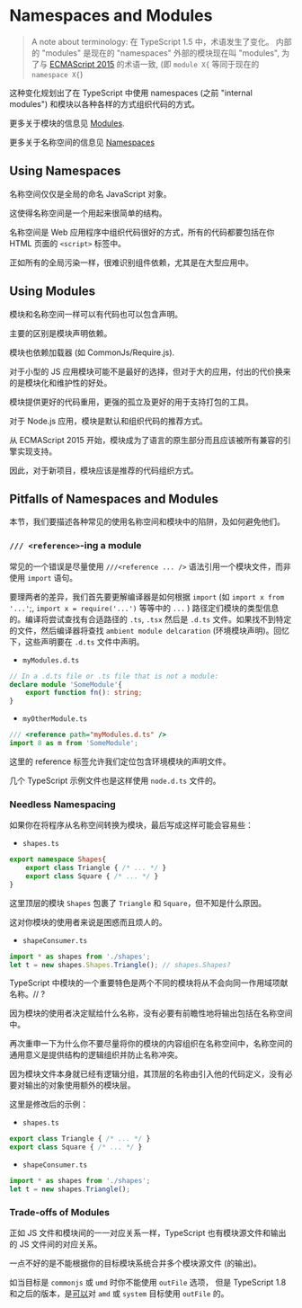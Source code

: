 # Namespaces and Modules

> A note about terminology:
> 在 TypeScript 1.5 中，术语发生了变化。
> 内部的 "modules" 是现在的 "namespaces"
> 外部的模块现在叫 "modules", 为了与 [ECMAScript 2015](http://www.ecma-international.org/ecma-262/6.0/) 的术语一致, (即 `module X{` 等同于现在的 `namespace X{`)

这种变化规划出了在 TypeScript 中使用 namespaces (之前 "internal modules") 和模块以各种各样的方式组织代码的方式。

更多关于模块的信息见 [Modules](/modules).

更多关于名称空间的信息见 [Namespaces](/namespaces)

## Using Namespaces

名称空间仅仅是全局的命名 JavaScript 对象。

这使得名称空间是一个用起来很简单的结构。

名称空间是 Web 应用程序中组织代码很好的方式，所有的代码都要包括在你 HTML 页面的 `<script>` 标签中。

正如所有的全局污染一样，很难识别组件依赖，尤其是在大型应用中。

## Using Modules

模块和名称空间一样可以有代码也可以包含声明。

主要的区别是模块声明依赖。

模块也依赖加载器 (如 CommonJs/Require.js).

对于小型的 JS 应用模块可能不是最好的选择，但对于大的应用，付出的代价换来的是模块化和维护性的好处。

模块提供更好的代码重用，更强的孤立及更好的用于支持打包的工具。

对于 Node.js 应用，模块是默认和组织代码的推荐方式。

从 ECMAScript 2015 开始，模块成为了语言的原生部分而且应该被所有兼容的引擎实现支持。

因此，对于新项目，模块应该是推荐的代码组织方式。

## Pitfalls of Namespaces and Modules

本节，我们要描述各种常见的使用名称空间和模块中的陷阱，及如何避免他们。

### `/// <reference>`-ing a module

常见的一个错误是尽量使用 `///<reference ... />` 语法引用一个模块文件，而非使用 `import` 语句。

要理两者的差异，我们首先要更解编译器是如何根据 `import` (如 `import x from '...'`;, `import x = require('...')` 等等中的 `...` ) 路径定们模块的类型信息的。编译将尝试查找有合适路径的 `.ts`, `.tsx` 然后是 `.d.ts` 文件。如果找不到特定的文件，然后编译器将查找 `ambient module delcaration` (环境模块声明)。回忆下，这些声明要在 `.d.ts` 文件中声明。

- `myModules.d.ts`

```.d.ts
// In a .d.ts file or .ts file that is not a module:
declare module 'SomeModule'{
    export function fn(): string;
}
```

- `myOtherModule.ts`

```.d.ts
/// <reference path="myModules.d.ts" />
import 8 as m from 'SomeModule';
```

这里的 reference 标签允许我们定位包含环境模块的声明文件。

几个 TypeScript 示例文件也是这样使用 `node.d.ts` 文件的。

### Needless Namespacing

如果你在将程序从名称空间转换为模块，最后写成这样可能会容易些：

- `shapes.ts`

```ts
export namespace Shapes{
    export class Triangle { /* ... */ }
    export class Square { /* ... */ }
}
```

这里顶层的模块 `Shapes` 包裹了 `Triangle` 和 `Square`，但不知是什么原因。

这对你模块的使用者来说是困惑而且烦人的。

- `shapeConsumer.ts`

```ts
import * as shapes from './shapes';
let t = new shapes.Shapes.Triangle(); // shapes.Shapes?
```

TypeScript 中模块的一个重要特色是两个不同的模块将从不会向同一作用域项献名称。// ?

因为模块的使用者决定赋给什么名称，没有必要有前瞻性地将输出包括在名称空间中。

再次重申一下为什么你不要尽量将你的模块的内容组织在名称空间中，名称空间的通用意义是提供结构的逻辑组织并防止名称冲突。

因为模块文件本身就已经有逻辑分组，其顶层的名称由引入他的代码定义，没有必要对输出的对象使用额外的模块层。

这里是修改后的示例：

- `shapes.ts`

```ts
export class Triangle { /* ... */ }
export class Square { /* ... */ }
```

- `shapeConsumer.ts`

```ts
import * as shapes from './shapes';
let t = new shapes.Triangle();
```

### Trade-offs of Modules

正如 JS 文件和模块间的一一对应关系一样，TypeScript 也有模块源文件和输出的 JS 文件间的对应关系。

一点不好的是不能根据你的目标模块系统合并多个模块源文件 (的输出)。

如当目标是 `commonjs` 或 `umd` 时你不能使用 `outFile` 选项， 但是 TypeScript 1.8 和之后的版本，是[可以](./release%20notes/TypeScript%201.8.md#concatenate-amd-and-system-modules-with---outfile)对 `amd` 或 `system` 目标使用 `outFile` 的。